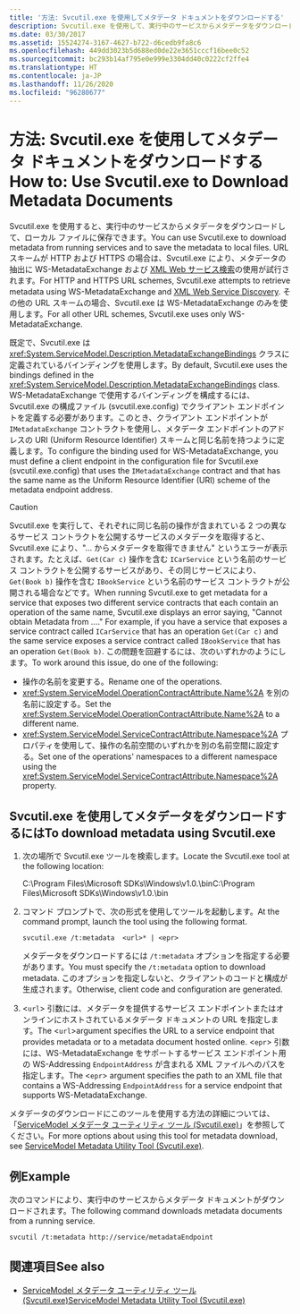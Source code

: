```yaml
---
title: '方法: Svcutil.exe を使用してメタデータ ドキュメントをダウンロードする'
description: Svcutil.exe を使用して、実行中のサービスからメタデータをダウンロードし、メタデータをローカル ファイルに保存する方法について説明します。
ms.date: 03/30/2017
ms.assetid: 15524274-3167-4627-b722-d6cedb9fa8c6
ms.openlocfilehash: 449dd3023b5d688ed0de22e3651cccf16bee0c52
ms.sourcegitcommit: bc293b14af795e0e999e3304dd40c0222cf2ffe4
ms.translationtype: HT
ms.contentlocale: ja-JP
ms.lasthandoff: 11/26/2020
ms.locfileid: "96280677"
---
```

# <a name="how-to-use-svcutilexe-to-download-metadata-documents"></a><span data-ttu-id="34960-103">方法: Svcutil.exe を使用してメタデータ ドキュメントをダウンロードする</span><span class="sxs-lookup"><span data-stu-id="34960-103">How to: Use Svcutil.exe to Download Metadata Documents</span></span>

<span data-ttu-id="34960-104">Svcutil.exe を使用すると、実行中のサービスからメタデータをダウンロードして、ローカル ファイルに保存できます。</span><span class="sxs-lookup"><span data-stu-id="34960-104">You can use Svcutil.exe to download metadata from running services and to save the metadata to local files.</span></span> <span data-ttu-id="34960-105">URL スキームが HTTP および HTTPS の場合は、Svcutil.exe により、メタデータの抽出に WS-MetadataExchange および [XML Web サービス検索](/previous-versions/dotnet/netframework-4.0/fxx6cfx2(v=vs.100))の使用が試行されます。</span><span class="sxs-lookup"><span data-stu-id="34960-105">For HTTP and HTTPS URL schemes, Svcutil.exe attempts to retrieve metadata using WS-MetadataExchange and [XML Web Service Discovery](/previous-versions/dotnet/netframework-4.0/fxx6cfx2(v=vs.100)).</span></span> <span data-ttu-id="34960-106">その他の URL スキームの場合、Svcutil.exe は WS-MetadataExchange のみを使用します。</span><span class="sxs-lookup"><span data-stu-id="34960-106">For all other URL schemes, Svcutil.exe uses only WS-MetadataExchange.</span></span>  
  
 <span data-ttu-id="34960-107">既定で、Svcutil.exe は <xref:System.ServiceModel.Description.MetadataExchangeBindings> クラスに定義されているバインディングを使用します。</span><span class="sxs-lookup"><span data-stu-id="34960-107">By default, Svcutil.exe uses the bindings defined in the <xref:System.ServiceModel.Description.MetadataExchangeBindings> class.</span></span> <span data-ttu-id="34960-108">WS-MetadataExchange で使用するバインディングを構成するには、Svcutil.exe の構成ファイル (svcutil.exe.config) でクライアント エンドポイントを定義する必要があります。このとき、クライアント エンドポイントが `IMetadataExchange` コントラクトを使用し、メタデータ エンドポイントのアドレスの URI (Uniform Resource Identifier) スキームと同じ名前を持つように定義します。</span><span class="sxs-lookup"><span data-stu-id="34960-108">To configure the binding used for WS-MetadataExchange, you must define a client endpoint in the configuration file for Svcutil.exe (svcutil.exe.config) that uses the `IMetadataExchange` contract and that has the same name as the Uniform Resource Identifier (URI) scheme of the metadata endpoint address.</span></span>  
  
> [!CAUTION]
> <span data-ttu-id="34960-109">Svcutil.exe を実行して、それぞれに同じ名前の操作が含まれている 2 つの異なるサービス コントラクトを公開するサービスのメタデータを取得すると、Svcutil.exe により、"... からメタデータを取得できません" というエラーが表示されます。たとえば、`Get(Car c)` 操作を含む `ICarService` という名前のサービス コントラクトを公開するサービスがあり、その同じサービスにより、`Get(Book b)` 操作を含む `IBookService` という名前のサービス コントラクトが公開される場合などです。</span><span class="sxs-lookup"><span data-stu-id="34960-109">When running Svcutil.exe to get metadata for a service that exposes two different service contracts that each contain an operation of the same name, Svcutil.exe displays an error saying, "Cannot obtain Metadata from ...." For example, if you have a service that exposes a service contract called `ICarService` that has an operation `Get(Car c)` and the same service exposes a service contract called `IBookService` that has an operation `Get(Book b)`.</span></span> <span data-ttu-id="34960-110">この問題を回避するには、次のいずれかのようにします。</span><span class="sxs-lookup"><span data-stu-id="34960-110">To work around this issue, do one of the following:</span></span>
>
> - <span data-ttu-id="34960-111">操作の名前を変更する。</span><span class="sxs-lookup"><span data-stu-id="34960-111">Rename one of the operations.</span></span>
> - <span data-ttu-id="34960-112"><xref:System.ServiceModel.OperationContractAttribute.Name%2A> を別の名前に設定する。</span><span class="sxs-lookup"><span data-stu-id="34960-112">Set the <xref:System.ServiceModel.OperationContractAttribute.Name%2A> to a different name.</span></span>
> - <span data-ttu-id="34960-113"><xref:System.ServiceModel.ServiceContractAttribute.Namespace%2A> プロパティを使用して、操作の名前空間のいずれかを別の名前空間に設定する。</span><span class="sxs-lookup"><span data-stu-id="34960-113">Set one of the operations' namespaces to a different namespace using the <xref:System.ServiceModel.ServiceContractAttribute.Namespace%2A> property.</span></span>
  
## <a name="to-download-metadata-using-svcutilexe"></a><span data-ttu-id="34960-114">Svcutil.exe を使用してメタデータをダウンロードするには</span><span class="sxs-lookup"><span data-stu-id="34960-114">To download metadata using Svcutil.exe</span></span>  
  
1. <span data-ttu-id="34960-115">次の場所で Svcutil.exe ツールを検索します。</span><span class="sxs-lookup"><span data-stu-id="34960-115">Locate the Svcutil.exe tool at the following location:</span></span>  
  
     <span data-ttu-id="34960-116">C:\Program Files\Microsoft SDKs\Windows\v1.0.\bin</span><span class="sxs-lookup"><span data-stu-id="34960-116">C:\Program Files\Microsoft SDKs\Windows\v1.0.\bin</span></span>  
  
2. <span data-ttu-id="34960-117">コマンド プロンプトで、次の形式を使用してツールを起動します。</span><span class="sxs-lookup"><span data-stu-id="34960-117">At the command prompt, launch the tool using the following format.</span></span>  
  
    ```console
    svcutil.exe /t:metadata  <url>* | <epr>  
    ```  
  
     <span data-ttu-id="34960-118">メタデータをダウンロードするには `/t:metadata` オプションを指定する必要があります。</span><span class="sxs-lookup"><span data-stu-id="34960-118">You must specify the `/t:metadata` option to download metadata.</span></span> <span data-ttu-id="34960-119">このオプションを指定しないと、クライアントのコードと構成が生成されます。</span><span class="sxs-lookup"><span data-stu-id="34960-119">Otherwise, client code and configuration are generated.</span></span>  
  
3. <span data-ttu-id="34960-120"><`url`> 引数には、メタデータを提供するサービス エンドポイントまたはオンラインにホストされているメタデータ ドキュメントの URL を指定します。</span><span class="sxs-lookup"><span data-stu-id="34960-120">The <`url`>argument specifies the URL to a service endpoint that provides metadata or to a metadata document hosted online.</span></span> <span data-ttu-id="34960-121"><`epr`> 引数には、WS-MetadataExchange をサポートするサービス エンドポイント用の WS-Addressing `EndpointAddress` が含まれる XML ファイルへのパスを指定します。</span><span class="sxs-lookup"><span data-stu-id="34960-121">The <`epr`> argument specifies the path to an XML file that contains a WS-Addressing `EndpointAddress` for a service endpoint that supports WS-MetadataExchange.</span></span>  
  
 <span data-ttu-id="34960-122">メタデータのダウンロードにこのツールを使用する方法の詳細については、「[ServiceModel メタデータ ユーティリティ ツール (Svcutil.exe)](../servicemodel-metadata-utility-tool-svcutil-exe.md)」を参照してください。</span><span class="sxs-lookup"><span data-stu-id="34960-122">For more options about using this tool for metadata download, see [ServiceModel Metadata Utility Tool (Svcutil.exe)](../servicemodel-metadata-utility-tool-svcutil-exe.md).</span></span>  
  
## <a name="example"></a><span data-ttu-id="34960-123">例</span><span class="sxs-lookup"><span data-stu-id="34960-123">Example</span></span>  

 <span data-ttu-id="34960-124">次のコマンドにより、実行中のサービスからメタデータ ドキュメントがダウンロードされます。</span><span class="sxs-lookup"><span data-stu-id="34960-124">The following command downloads metadata documents from a running service.</span></span>  
  
```console
svcutil /t:metadata http://service/metadataEndpoint  
```  
  
## <a name="see-also"></a><span data-ttu-id="34960-125">関連項目</span><span class="sxs-lookup"><span data-stu-id="34960-125">See also</span></span>

- [<span data-ttu-id="34960-126">ServiceModel メタデータ ユーティリティ ツール (Svcutil.exe)</span><span class="sxs-lookup"><span data-stu-id="34960-126">ServiceModel Metadata Utility Tool (Svcutil.exe)</span></span>](../servicemodel-metadata-utility-tool-svcutil-exe.md)
